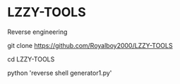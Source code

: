 # LZZY-TOOLS
Reverse engineering 

git clone https://github.com/Royalboy2000/LZZY-TOOLS 

cd LZZY-TOOLS

python 'reverse shell generator1.py'
